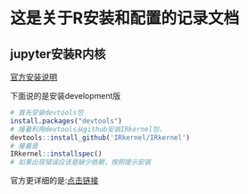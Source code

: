 # 这是关于R安装和配置的记录文档
## jupyter安装R内核
[官方安装说明](https://github.com/jupyter/jupyter/wiki/Jupyter-kernels)

下面说的是安装development版
```R
# 首先安装devtools包
install.packages("devtools")
# 接着利用devtools从github安装IRkernel包，
devtools::install_github('IRkernel/IRkernel')
# 接着是
IRkernel::installspec()
# 如果出现错误应该是缺少依赖，按照提示安装

```
官方更详细的是:[点击链接](https://irkernel.github.io/installation/#devel-panel)


